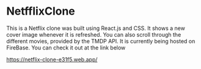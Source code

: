 # NetfflixClone

This is a Netflix clone was built using React.js and CSS.
It shows a new cover image whenever it is refreshed.
You can also scroll through the different movies, provided by the TMDP API.
It is currently being hosted on FireBase. 
You can check it out at the link below

https://netflix-clone-e31f5.web.app/
